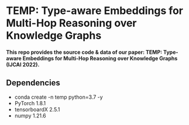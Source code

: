 # TEMP: Type-aware Embeddings for Multi-Hop Reasoning over Knowledge Graphs
#### This repo provides the source code & data of our paper: TEMP: Type-aware Embeddings for Multi-Hop Reasoning over Knowledge Graphs (IJCAI 2022).
## Dependencies
* conda create -n temp python=3.7 -y
* PyTorch 1.8.1
* tensorboardX 2.5.1
* numpy 1.21.6
